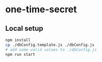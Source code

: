# one-time-secret

## Local setup
```bash
npm install
cp ./dbConfig.template.js ./dbConfig.js
# add some valid values to ./dbConfig.js
npm run start
```

